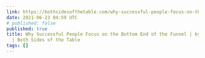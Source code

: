 ```yaml
---
link: https://bothsidesofthetable.com/why-successful-people-focus-on-the-bottom-end-of-the-funnel-6d729099fcf8
date: 2021-06-23 04:59 UTC
# published: false
published: true
title: Why Successful People Focus on the Bottom End of the Funnel | by Mark Suster
  | Both Sides of the Table
tags: []
---
```




